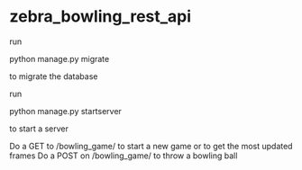 # zebra_bowling_rest_api

run 

  python manage.py migrate 

to migrate the database 

run 
  
  python manage.py startserver

to start a server

Do a GET to /bowling_game/ to start a new game or to get the most updated frames
Do a POST on /bowling_game/ to throw a bowling ball 




